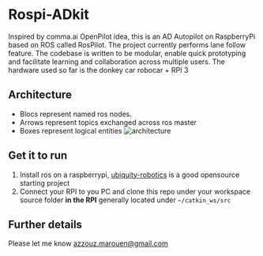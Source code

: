 # Rospi-ADkit
Inspired by comma.ai OpenPilot idea, this is an AD Autopilot on RaspberryPi based on ROS called RosPilot. The project currently performs lane follow feature.
The codebase is written to be modular, enable quick prototyping and facilitate learning and collaboration across multiple users.
The hardware used so far is the donkey car robocar + RPI 3 

## Architecture

- Blocs represent named ros nodes.
- Arrows represent topics exchanged across ros master
- Boxes represent logical entities
![architecture](https://github.com/mmarouen/Rospi-Lot/blob/develop/images/architecture.png)

## Get it to run

1. Install ros on a raspberrypi, [ubiquity-robotics](https://downloads.ubiquityrobotics.com/pi.html) is a good opensource starting project
3. Connect your RPI to you PC and clone this repo under your workspace source folder **in the RPI** generally located under `~/catkin_ws/src`

## Further details
Please let me know <azzouz.marouen@gmail.com>

